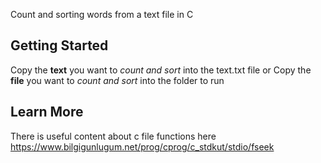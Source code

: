 Count and sorting words from a text file in C
## Getting Started
 Copy the **text** you want to *count and sort* into the text.txt file
 or
 Copy the **file** you want to *count and sort* into the folder to run
 
## Learn More
 There is useful content about c file functions here
 https://www.bilgigunlugum.net/prog/cprog/c_stdkut/stdio/fseek
